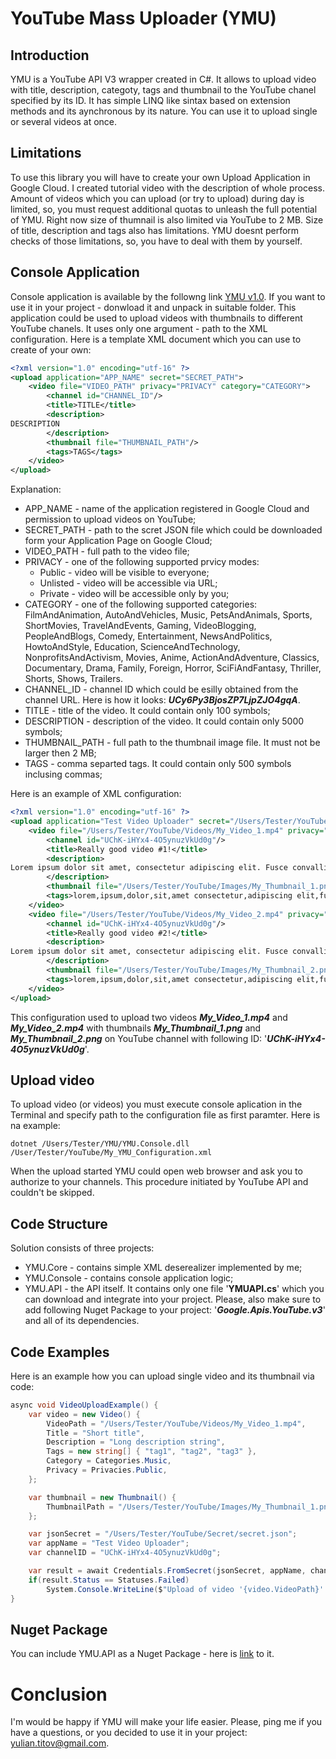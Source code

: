 # YouTube Mass Uploader (YMU)
## Introduction
YMU is a YouTube API V3 wrapper created in C#. It allows to upload video with title, description, categoty, tags and thumbnail to the YouTube chanel specified by its ID. It has simple LINQ like sintax based on extension methods and its aynchronous by its nature. You can use it to upload single or several videos at once. 
## Limitations
To use this library you will have to create your own Upload Application in Google Cloud. I created tutorial video with the description of whole process.
Amount of videos which you can upload (or try to upload) during day is limited, so, you must request additional quotas to unleash the full potential of YMU. 
Right now size of thumnail is also limited via YouTube to 2 MB. Size of title, description and tags also has limitations. YMU doesnt perform checks of those limitations, so, you have to deal with them by yourself.
## Console Application
Console application is available by the followng link [YMU v1.0](https://drive.google.com/file/d/1UGohzl4tmyR1mUI8Cva-ijrBD0h7-wjA/view?usp=sharing).
If you want to use it in your project - donwload it and unpack in suitable folder. This application could be used to upload videos with thumbnails to different YouTube chanels. It uses only one argument - path to the XML configuration.
Here is a template XML document which you can use to create of your own:
```XML
<?xml version="1.0" encoding="utf-16" ?>
<upload application="APP_NAME" secret="SECRET_PATH">
    <video file="VIDEO_PATH" privacy="PRIVACY" category="CATEGORY">
        <channel id="CHANNEL_ID"/>
        <title>TITLE</title>
        <description>
DESCRIPTION
        </description>
        <thumbnail file="THUMBNAIL_PATH"/>         
        <tags>TAGS</tags>
    </video>
</upload>
```
Explanation:
- APP_NAME - name of the application registered in Google Cloud and permission to upload videos on YouTube;
- SECRET_PATH - path to the scret JSON file which could be downloaded form your Application Page on Google Cloud;
- VIDEO_PATH - full path to the video file;
- PRIVACY - one of the following supported prvicy modes:
  - Public - video will be visible to everyone;
  - Unlisted - video will be accessible via URL;
  - Private - video will be accessible only by you;
- CATEGORY - one of the following supported categories: FilmAndAnimation, AutoAndVehicles, Music, PetsAndAnimals, Sports, ShortMovies, TravelAndEvents, Gaming, VideoBlogging, PeopleAndBlogs, Comedy, Entertainment, NewsAndPolitics, HowtoAndStyle, Education, ScienceAndTechnology, NonprofitsAndActivism, Movies, Anime, ActionAndAdventure, Classics, Documentary, Drama, Family, Foreign, Horror, SciFiAndFantasy, Thriller, Shorts, Shows, Trailers.
- CHANNEL_ID - channel ID which could be esilly obtained from the channel URL. Here is how it looks: ***UCy6Py3BjosZP7LjpZJO4gqA***.
- TITLE - title of the video. It could contain only 100 symbols;
- DESCRIPTION - description of the video. It could contain only 5000 symbols;
- THUMBNAIL_PATH - full path to the thumbnail image file. It must not be larger then 2 MB;
- TAGS - comma separted tags. It could contain only 500 symbols inclusing commas;

Here is an example of XML configuration:
```XML
<?xml version="1.0" encoding="utf-16" ?>
<upload application="Test Video Uploader" secret="/Users/Tester/YouTube/Secret/secret.json">
    <video file="/Users/Tester/YouTube/Videos/My_Video_1.mp4" privacy="Public" category="Entertainment">
        <channel id="UChK-iHYx4-4O5ynuzVkUd0g"/>
        <title>Really good video #1!</title>
        <description>
Lorem ipsum dolor sit amet, consectetur adipiscing elit. Fusce convallis eros nunc, vel molestie tortor blandit sed. Vestibulum eget aliquet odio. Integer eu volutpat lacus, vel finibus leo. Mauris non vehicula purus.  
        </description>
        <thumbnail file="/Users/Tester/YouTube/Images/My_Thumbnail_1.png"/>         
        <tags>lorem,ipsum,dolor,sit,amet consectetur,adipiscing elit,fusce convallis eros,nunc vel molestie tortor, blandit sed vestibulum</tags>
    </video>
    <video file="/Users/Tester/YouTube/Videos/My_Video_2.mp4" privacy="Public" category="Entertainment">
        <channel id="UChK-iHYx4-4O5ynuzVkUd0g"/>
        <title>Really good video #2!</title>
        <description>
Lorem ipsum dolor sit amet, consectetur adipiscing elit. Fusce convallis eros nunc, vel molestie tortor blandit sed. Vestibulum eget aliquet odio. Integer eu volutpat lacus, vel finibus leo. Mauris non vehicula purus.  
        </description>
        <thumbnail file="/Users/Tester/YouTube/Images/My_Thumbnail_2.png"/>         
        <tags>lorem,ipsum,dolor,sit,amet consectetur,adipiscing elit,fusce convallis eros,nunc vel molestie tortor, blandit sed vestibulum</tags>
    </video>  
</upload>
```
This configuration used to upload two videos ***My_Video_1.mp4*** and ***My_Video_2.mp4*** with thumbnails ***My_Thumbnail_1.png*** and ***My_Thumbnail_2.png*** on YouTube channel with following ID: '***UChK-iHYx4-4O5ynuzVkUd0g***'. 
## Upload video
To upload video (or videos) you must execute console aplication in the Terminal and specify path to the configuration file as first paramter. Here is na example:
```
dotnet /Users/Tester/YMU/YMU.Console.dll /User/Tester/YouTube/My_YMU_Configuration.xml 
```
When the upload started YMU could open web browser and ask you to authorize to your channels. This procedure initiated by YouTube API and couldn't be skipped.

## Code Structure
Solution consists of three projects:
- YMU.Core - contains simple XML deserealizer implemented by me;
- YMU.Console - contains console application logic;
- YMU.API - the API itself. It contains only one file '**YMUAPI.cs**' which you can download and integrate into your project. Please, also make sure to add following Nuget Package to your project: '***Google.Apis.YouTube.v3***' and all of its dependencies.

## Code Examples
Here is an example how you can upload single video and its thumbnail via code:
```C#
async void VideoUploadExample() {
    var video = new Video() {
        VideoPath = "/Users/Tester/YouTube/Videos/My_Video_1.mp4",
        Title = "Short title",
        Description = "Long description string",
        Tags = new string[] { "tag1", "tag2", "tag3" },
        Category = Categories.Music,
        Privacy = Privacies.Public,
    };

    var thumbnail = new Thumbnail() {
        ThumbnailPath = "/Users/Tester/YouTube/Images/My_Thumbnail_1.png",
    };

    var jsonSecret = "/Users/Tester/YouTube/Secret/secret.json";
    var appName = "Test Video Uploader";
    var channelID = "UChK-iHYx4-4O5ynuzVkUd0g";

    var result = await Credentials.FromSecret(jsonSecret, appName, channelID).Authorize().Upload(video).Upload(thumbnail);
    if(result.Status == Statuses.Failed)
        System.Console.WriteLine($"Upload of video '{video.VideoPath}' is  failed due to error: {result.Error}!");
}
```
## Nuget Package
You can include YMU.API as a Nuget Package - here is [link](https://www.nuget.org/packages/YouTube.Mass.Uploader/) to it.
# Сonclusion
I'm would be happy if YMU will make your life easier. Please, ping me if you have a questions, or you decided to use it in your project: [yulian.titov@gmail.com](yulian.titov@gmail.com). 
